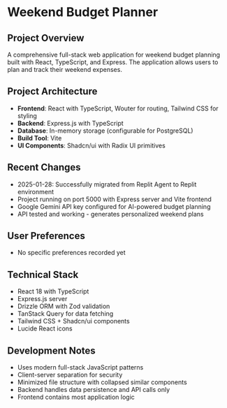# Weekend Budget Planner

## Project Overview
A comprehensive full-stack web application for weekend budget planning built with React, TypeScript, and Express. The application allows users to plan and track their weekend expenses.

## Project Architecture
- **Frontend**: React with TypeScript, Wouter for routing, Tailwind CSS for styling
- **Backend**: Express.js with TypeScript
- **Database**: In-memory storage (configurable for PostgreSQL)
- **Build Tool**: Vite
- **UI Components**: Shadcn/ui with Radix UI primitives

## Recent Changes
- 2025-01-28: Successfully migrated from Replit Agent to Replit environment
- Project running on port 5000 with Express server and Vite frontend
- Google Gemini API key configured for AI-powered budget planning
- API tested and working - generates personalized weekend plans

## User Preferences
- No specific preferences recorded yet

## Technical Stack
- React 18 with TypeScript
- Express.js server
- Drizzle ORM with Zod validation
- TanStack Query for data fetching
- Tailwind CSS + Shadcn/ui components
- Lucide React icons

## Development Notes
- Uses modern full-stack JavaScript patterns
- Client-server separation for security
- Minimized file structure with collapsed similar components
- Backend handles data persistence and API calls only
- Frontend contains most application logic
